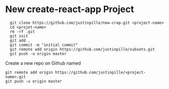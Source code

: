 # New create-react-app Project

```
  git clone https://github.com/justinpille/new-crap.git <project-name>
  cd <projet-name>
  rm -rf .git
  git init
  git add .
  git commit -m "initial commit"
  git remote add origin https://github.com/justinpille/subsets.git
  git push -u origin master
```

Create a new repo on Github named <project-name>


```
git remote add origin https://github.com/justinpille/<project-name>.git
git push -u origin master
```

